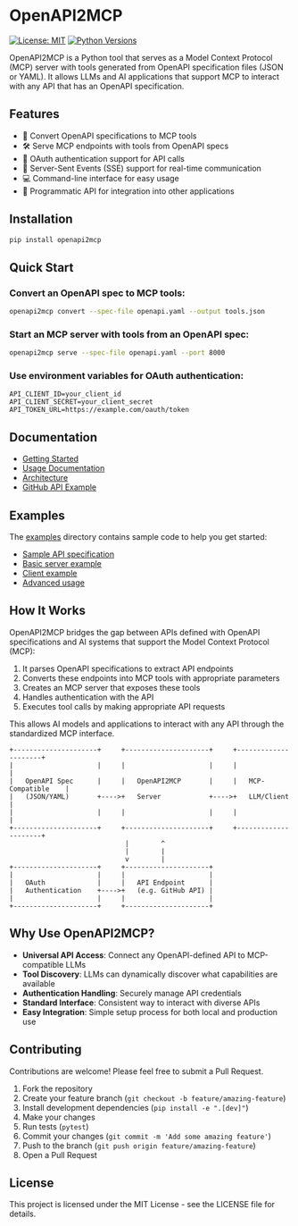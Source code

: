 # OpenAPI2MCP

[![License: MIT](https://img.shields.io/badge/License-MIT-yellow.svg)](https://opensource.org/licenses/MIT)
[![Python Versions](https://img.shields.io/badge/python-3.8%20%7C%203.9%20%7C%203.10%20%7C%203.11-blue)](https://www.python.org/)

OpenAPI2MCP is a Python tool that serves as a Model Context Protocol (MCP) server with tools generated from OpenAPI specification files (JSON or YAML). It allows LLMs and AI applications that support MCP to interact with any API that has an OpenAPI specification.

## Features

- 🔄 Convert OpenAPI specifications to MCP tools
- 🛠️ Serve MCP endpoints with tools from OpenAPI specs
- 🔐 OAuth authentication support for API calls
- 📡 Server-Sent Events (SSE) support for real-time communication
- 💻 Command-line interface for easy usage
- 🧩 Programmatic API for integration into other applications

## Installation

```bash
pip install openapi2mcp
```

## Quick Start

### Convert an OpenAPI spec to MCP tools:

```bash
openapi2mcp convert --spec-file openapi.yaml --output tools.json
```

### Start an MCP server with tools from an OpenAPI spec:

```bash
openapi2mcp serve --spec-file openapi.yaml --port 8000
```

### Use environment variables for OAuth authentication:

```
API_CLIENT_ID=your_client_id
API_CLIENT_SECRET=your_client_secret
API_TOKEN_URL=https://example.com/oauth/token
```

## Documentation

- [Getting Started](docs/getting_started.md)
- [Usage Documentation](docs/usage.md)
- [Architecture](docs/architecture.md)
- [GitHub API Example](docs/github_example.md)

## Examples

The [examples](examples/) directory contains sample code to help you get started:

- [Sample API specification](examples/sample_api.yaml)
- [Basic server example](examples/run_server.py)
- [Client example](examples/client_example.py)
- [Advanced usage](examples/advanced_usage.py)

## How It Works

OpenAPI2MCP bridges the gap between APIs defined with OpenAPI specifications and AI systems that support the Model Context Protocol (MCP):

1. It parses OpenAPI specifications to extract API endpoints
2. Converts these endpoints into MCP tools with appropriate parameters
3. Creates an MCP server that exposes these tools
4. Handles authentication with the API
5. Executes tool calls by making appropriate API requests

This allows AI models and applications to interact with any API through the standardized MCP interface.

```
+---------------------+     +---------------------+     +---------------------+
|                     |     |                     |     |                     |
|   OpenAPI Spec      |     |   OpenAPI2MCP       |     |   MCP-Compatible    |
|   (JSON/YAML)       +---->+   Server            +---->+   LLM/Client        |
|                     |     |                     |     |                     |
+---------------------+     +---------------------+     +---------------------+
                             |        ^
                             |        |
                             v        |
+---------------------+     +---------------------+
|                     |     |                     |
|   OAuth             |     |   API Endpoint      |
|   Authentication    +---->+   (e.g. GitHub API) |
|                     |     |                     |
+---------------------+     +---------------------+
```

## Why Use OpenAPI2MCP?

- **Universal API Access**: Connect any OpenAPI-defined API to MCP-compatible LLMs
- **Tool Discovery**: LLMs can dynamically discover what capabilities are available
- **Authentication Handling**: Securely manage API credentials
- **Standard Interface**: Consistent way to interact with diverse APIs
- **Easy Integration**: Simple setup process for both local and production use

## Contributing

Contributions are welcome! Please feel free to submit a Pull Request.

1. Fork the repository
2. Create your feature branch (`git checkout -b feature/amazing-feature`)
3. Install development dependencies (`pip install -e ".[dev]"`)
4. Make your changes
5. Run tests (`pytest`)
6. Commit your changes (`git commit -m 'Add some amazing feature'`)
7. Push to the branch (`git push origin feature/amazing-feature`)
8. Open a Pull Request

## License

This project is licensed under the MIT License - see the LICENSE file for details.
